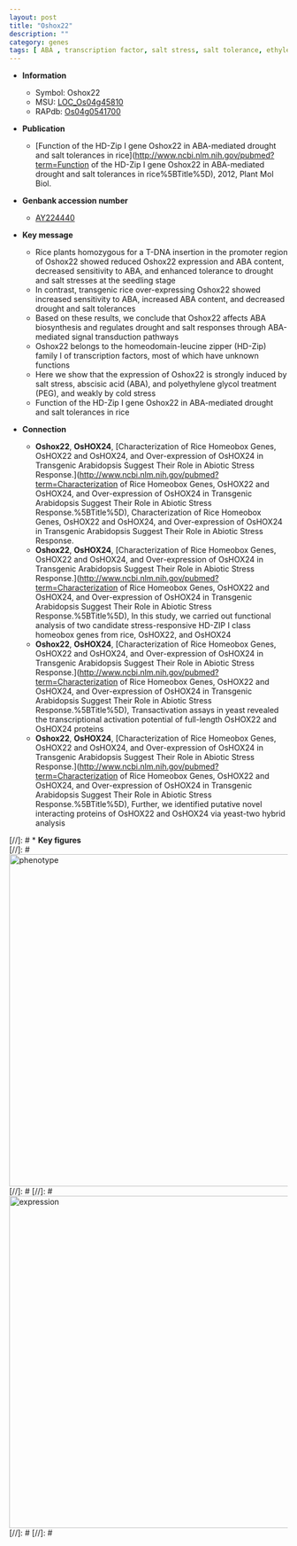 ```yaml
---
layout: post
title: "Oshox22"
description: ""
category: genes
tags: [ ABA , transcription factor, salt stress, salt tolerance, ethylene, cold stress, seedling, salt, drought]
---
```


* **Information**  
    + Symbol: Oshox22  
    + MSU: [LOC_Os04g45810](http://rice.plantbiology.msu.edu/cgi-bin/ORF_infopage.cgi?orf=LOC_Os04g45810)  
    + RAPdb: [Os04g0541700](http://rapdb.dna.affrc.go.jp/viewer/gbrowse_details/irgsp1?name=Os04g0541700)  

* **Publication**  
    + [Function of the HD-Zip I gene Oshox22 in ABA-mediated drought and salt tolerances in rice](http://www.ncbi.nlm.nih.gov/pubmed?term=Function of the HD-Zip I gene Oshox22 in ABA-mediated drought and salt tolerances in rice%5BTitle%5D), 2012, Plant Mol Biol.

* **Genbank accession number**  
    + [AY224440](http://www.ncbi.nlm.nih.gov/nuccore/AY224440)

* **Key message**  
    + Rice plants homozygous for a T-DNA insertion in the promoter region of Oshox22 showed reduced Oshox22 expression and ABA content, decreased sensitivity to ABA, and enhanced tolerance to drought and salt stresses at the seedling stage
    + In contrast, transgenic rice over-expressing Oshox22 showed increased sensitivity to ABA, increased ABA content, and decreased drought and salt tolerances
    + Based on these results, we conclude that Oshox22 affects ABA biosynthesis and regulates drought and salt responses through ABA-mediated signal transduction pathways
    + Oshox22 belongs to the homeodomain-leucine zipper (HD-Zip) family I of transcription factors, most of which have unknown functions
    + Here we show that the expression of Oshox22 is strongly induced by salt stress, abscisic acid (ABA), and polyethylene glycol treatment (PEG), and weakly by cold stress
    + Function of the HD-Zip I gene Oshox22 in ABA-mediated drought and salt tolerances in rice

* **Connection**  
    + __Oshox22__, __OsHOX24__, [Characterization of Rice Homeobox Genes, OsHOX22 and OsHOX24, and Over-expression of OsHOX24 in Transgenic Arabidopsis Suggest Their Role in Abiotic Stress Response.](http://www.ncbi.nlm.nih.gov/pubmed?term=Characterization of Rice Homeobox Genes, OsHOX22 and OsHOX24, and Over-expression of OsHOX24 in Transgenic Arabidopsis Suggest Their Role in Abiotic Stress Response.%5BTitle%5D), Characterization of Rice Homeobox Genes, OsHOX22 and OsHOX24, and Over-expression of OsHOX24 in Transgenic Arabidopsis Suggest Their Role in Abiotic Stress Response.
    + __Oshox22__, __OsHOX24__, [Characterization of Rice Homeobox Genes, OsHOX22 and OsHOX24, and Over-expression of OsHOX24 in Transgenic Arabidopsis Suggest Their Role in Abiotic Stress Response.](http://www.ncbi.nlm.nih.gov/pubmed?term=Characterization of Rice Homeobox Genes, OsHOX22 and OsHOX24, and Over-expression of OsHOX24 in Transgenic Arabidopsis Suggest Their Role in Abiotic Stress Response.%5BTitle%5D), In this study, we carried out functional analysis of two candidate stress-responsive HD-ZIP I class homeobox genes from rice, OsHOX22, and OsHOX24
    + __Oshox22__, __OsHOX24__, [Characterization of Rice Homeobox Genes, OsHOX22 and OsHOX24, and Over-expression of OsHOX24 in Transgenic Arabidopsis Suggest Their Role in Abiotic Stress Response.](http://www.ncbi.nlm.nih.gov/pubmed?term=Characterization of Rice Homeobox Genes, OsHOX22 and OsHOX24, and Over-expression of OsHOX24 in Transgenic Arabidopsis Suggest Their Role in Abiotic Stress Response.%5BTitle%5D), Transactivation assays in yeast revealed the transcriptional activation potential of full-length OsHOX22 and OsHOX24 proteins
    + __Oshox22__, __OsHOX24__, [Characterization of Rice Homeobox Genes, OsHOX22 and OsHOX24, and Over-expression of OsHOX24 in Transgenic Arabidopsis Suggest Their Role in Abiotic Stress Response.](http://www.ncbi.nlm.nih.gov/pubmed?term=Characterization of Rice Homeobox Genes, OsHOX22 and OsHOX24, and Over-expression of OsHOX24 in Transgenic Arabidopsis Suggest Their Role in Abiotic Stress Response.%5BTitle%5D), Further, we identified putative novel interacting proteins of OsHOX22 and OsHOX24 via yeast-two hybrid analysis

[//]: # * **Key figures**  
[//]: # <img src="http://funRiceGenes.github.io/images/Oshox22.pheno.png" alt="phenotype"  style="width: 600px;"/>
[//]: # 
[//]: # <img src="http://funRiceGenes.github.io/images/Oshox22.exp.png" alt="expression"  style="width: 600px;"/>
[//]: # 
[//]: # 
